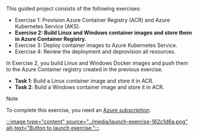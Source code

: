 This guided project consists of the following exercises:

 -  Exercise 1: Provision Azure Container Registry (ACR) and Azure Kubernetes Service (AKS).
 -  **Exercise 2: Build Linux and Windows container images and store them in Azure Container Registry.**
 -  Exercise 3: Deploy container images to Azure Kubernetes Service.
 -  Exercise 4: Review the deployment and deprovision all resources.

In Exercise 2, you build Linux and Windows Docker images and push them to the Azure Container registry created in the previous exercise.

 -  **Task 1**: Build a Linux container image and store it in ACR.<br>
 -  **Task 2**: Build a Windows container image and store it in ACR.<br>

> [!NOTE]
> To complete this exercise, you need an [Azure subscription](https://azure.microsoft.com/pricing/purchase-options/azure-account?cid=msft_learn).

[:::image type="content" source="../media/launch-exercise-162c1d6a.png" alt-text="Button to launch exercise.":::
](https://go.microsoft.com/fwlink/?linkid=2246993)
